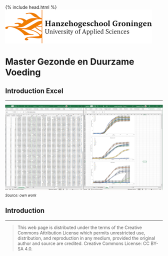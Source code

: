 {% include head.html %}
![Hanze](../hanze/hanze.png)

# Master Gezonde en Duurzame Voeding

## Introduction Excel

---

![Pic](./impression/excel.png)
*<sub>Source: own work</sub>*

## Introduction



---

>This web page is distributed under the terms of the Creative Commons Attribution License which permits unrestricted use, distribution, and reproduction in any medium, provided the original author and source are credited.
>Creative Commons License: CC BY-SA 4.0.

